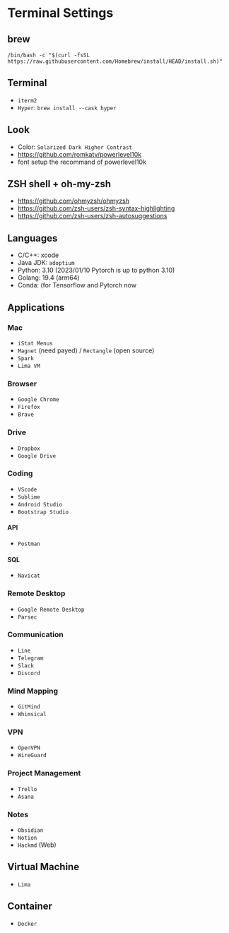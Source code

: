 # Terminal Settings

## brew
`/bin/bash -c "$(curl -fsSL https://raw.githubusercontent.com/Homebrew/install/HEAD/install.sh)"`

## Terminal
* `iterm2`
* `Hyper`: `brew install --cask hyper`

## Look
* Color: `Solarized Dark Higher Contrast`
* https://github.com/romkatv/powerlevel10k
* font setup the recommand of powerlevel10k

## ZSH shell + oh-my-zsh
* https://github.com/ohmyzsh/ohmyzsh
* https://github.com/zsh-users/zsh-syntax-highlighting
* https://github.com/zsh-users/zsh-autosuggestions

## Languages
* C/C++: xcode
* Java JDK: `adoptium`
* Python: 3.10 (2023/01/10 Pytorch is up to python 3.10)
* Golang: 19.4 (arm64)
* Conda:  (for Tensorflow and Pytorch now

## Applications

### Mac
* `iStat Menus`
* `Magnet` (need payed) / `Rectangle` (open source)
* `Spark`
* `Lima VM`

### Browser
* `Google Chrome`
* `Firefox`
* `Brave`

### Drive
* `Dropbox`
* `Google Drive`

### Coding
* `VScode`
* `Sublime`
* `Android Studio`
* `Bootstrap Studio`

#### API
* `Postman`

#### SQL
* `Navicat`

### Remote Desktop
* `Google Remote Desktop`
* `Parsec`

### Communication
* `Line`
* `Telegram`
* `Slack`
* `Discord`

### Mind Mapping
* `GitMind`
* `Whimsical`

### VPN
* `OpenVPN`
* `WireGuard`

### Project Management
* `Trello`
* `Asana`

### Notes
* `Obsidian`
* `Notion`
* `Hackmd` (Web)

## Virtual Machine
* `Lima`

## Container
* `Docker`

